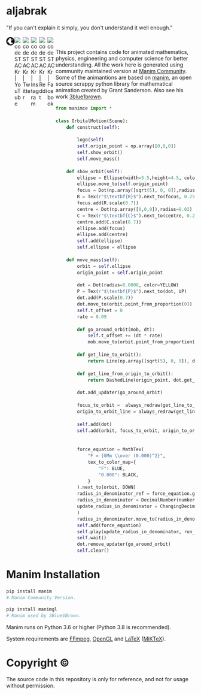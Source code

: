 # aljabrak

"If you can't explain it simply, you don't understand it well enough."
<br/>
<br/>
[<img align="left" alt="codeSTACKr.com" width="22px" src="https://raw.githubusercontent.com/iconic/open-iconic/master/svg/globe.svg" />]()
[<img align="left" alt="codeSTACKr | YouTube" width="22px" src="https://cdn.jsdelivr.net/npm/simple-icons@v3/icons/youtube.svg" />](https://www.youtube.com/channel/UCN0ssVJD0ANFjmggc1vkcww/featured)
[<img align="left" alt="codeSTACKr | Twitter" width="22px" src="https://cdn.jsdelivr.net/npm/simple-icons@v3/icons/twitter.svg" />](https://twitter.com/aljabrak)
[<img align="left" alt="codeSTACKr | Instagram" width="22px" src="https://cdn.jsdelivr.net/npm/simple-icons@v3/icons/instagram.svg" />](https://www.instagram.com/aljabrak/)
[<img align="left" alt="codeSTACKr | Reddit" width="22px" src="https://cdn.jsdelivr.net/npm/simple-icons@v3/icons/reddit.svg" />](https://www.reddit.com/user/aljabrak)
[<img align="left" alt="codeSTACKr | Facebook" width="22px" src="https://cdn.jsdelivr.net/npm/simple-icons@v3/icons/facebook.svg" />](https://web.facebook.com/aljabrak)
<br/>

This project contains code for animated mathematics, physics, engineering and computer science for better understanding.
All the work here is generated using community maintained version at [Manim Community](https://github.com/ManimCommunity).
Some of the animantions are based on [manim](https://github.com/3b1b/manim), an open source scrappy python library for mathematical animation
created by Grant Sanderson. Also see his work [3blue1brown](https://www.3blue1brown.com/).

```py
from manimce import *

class OrbitalMotion(Scene):
    def construct(self):
      
        logo(self)
        self.origin_point = np.array([0,0,0])
        self.show_orbit()
        self.move_mass()
    
    def show_orbit(self):
        ellipse = Ellipse(width=5.5,height=4.5, color=WHITE)
        ellipse.move_to(self.origin_point)
        focus = Dot(np.array([sqrt(5), 0, 0]),radius=0.02)
        R = Tex(r"$\textbf{R}$").next_to(focus, 0.25*DOWN)
        focus.add(R.scale(0.7))
        centre = Dot(np.array([0,0,0]),radius=0.02)
        C = Tex(r"$\textbf{C}$").next_to(centre, 0.25*DOWN)
        centre.add(C.scale(0.7))
        ellipse.add(focus)
        ellipse.add(centre)
        self.add(ellipse)
        self.ellipse = ellipse

    def move_mass(self):
        orbit = self.ellipse
        origin_point = self.origin_point

        dot = Dot(radius=0.0008, color=YELLOW)
        P = Tex(r"$\textbf{P}$").next_to(dot, UP)
        dot.add(P.scale(0.7))
        dot.move_to(orbit.point_from_proportion(0))
        self.t_offset = 0
        rate = 0.09

        def go_around_orbit(mob, dt):
            self.t_offset += (dt * rate)
            mob.move_to(orbit.point_from_proportion(self.t_offset % 1))

        def get_line_to_orbit():
            return Line(np.array([sqrt(5), 0, 0]), dot.get_center(), color=YELLOW)
        
        def get_line_from_origin_to_orbit():
            return DashedLine(origin_point, dot.get_center())
        
        dot.add_updater(go_around_orbit)
        
        focus_to_orbit =  always_redraw(get_line_to_orbit)
        origin_to_orbit_line = always_redraw(get_line_from_origin_to_orbit)

        self.add(dot)
        self.add(orbit, focus_to_orbit, origin_to_orbit_line)
        

        force_equation = MathTex(
            "F = {GMm \\over (0.000)^2}",
            tex_to_color_map={
                "F": BLUE,
                "0.000": BLACK,
            }
        ).next_to(orbit, DOWN)
        radius_in_denominator_ref = force_equation.get_part_by_tex("0.000")
        radius_in_denominator = DecimalNumber(number = 0, num_decimal_places = 3, color = YELLOW)
        update_radius_in_denominator = ChangingDecimal(radius_in_denominator, lambda a: focus_to_orbit.get_length(), rate_func = slow_into 
        )
        radius_in_denominator.move_to(radius_in_denominator_ref)
        self.add(force_equation)
        self.play(update_radius_in_denominator, run_time = 10, rate_func = slow_into)
        self.wait()
        dot.remove_updater(go_around_orbit)
        self.clear()
```

# Manim Installation
```sh
pip install manim
# Manim Community Version.
```
```sh
pip install manimgl
# Manim used by 3Blue1Brown.
```
Manim runs on Python 3.6 or higher (Python 3.8 is recommended).

System requirements are [FFmpeg](https://ffmpeg.org/), [OpenGL](https://www.opengl.org/) and [LaTeX](https://www.latex-project.org) ([MiKTeX](https://miktex.org/howto/install-miktex)).


# Copyright ©
The source code in this repository is only for reference, and not for usage without permission.

